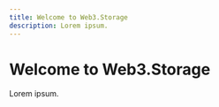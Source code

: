 ```yaml
---
title: Welcome to Web3.Storage
description: Lorem ipsum.
---
```


 # Welcome to Web3.Storage

Lorem ipsum.
